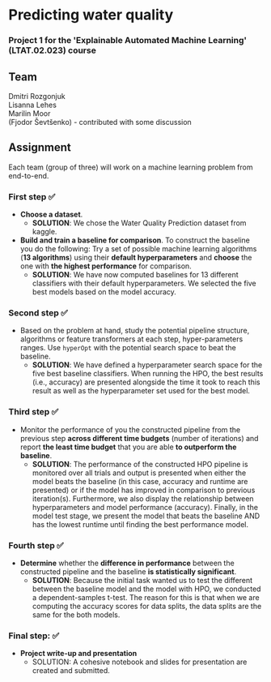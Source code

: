 # Predicting water quality
### Project 1 for the 'Explainable Automated Machine Learning' (LTAT.02.023) course

## Team
Dmitri Rozgonjuk <br>
Lisanna Lehes <br>
Marilin Moor <br>
(Fjodor Ševtšenko) - contributed with some discussion

## Assignment
Each team (group of three) will work on a machine learning problem from end-to-end.

### First step :white_check_mark:
- **Choose a dataset**.
  - **SOLUTION**: We chose the Water Quality Prediction dataset from kaggle.
- **Build and train a baseline for comparison**. To construct the baseline you do the following: Try a set of possible machine learning algorithms (**13 algorithms**) using their **default hyperparameters** and **choose** the one with **the highest performance** for comparison.
  - **SOLUTION**: We have now computed baselines for 13 different classifiers with their default hyperparameters. We selected the five best models based on the model accuracy.
  
### Second step :white_check_mark:
- Based on the problem at hand, study the potential pipeline structure, algorithms or feature transformers at each step, hyper-parameters ranges. Use `hyperOpt` with the potential search space to beat the baseline.
  - **SOLUTION**: We have defined a hyperparameter search space for the five best baseline classifiers. When running the HPO, the best results (i.e., accuracy) are presented alongside the time it took to reach this result as well as the hyperparameter set used for the best model.

### Third step :white_check_mark:
- Monitor the performance of you the constructed pipeline from the previous step **across different time budgets** (number of iterations) and report **the least time budget** that you are able **to outperform the baseline**.
  - **SOLUTION**: The performance of the constructed HPO pipeline is monitored over all trials and output is presented when either the model beats the baseline (in this case, accuracy and runtime are presented) or if the model has improved in comparison to previous iteration(s). Furthermore, we also display the relationship between hyperparameters and model performance (accuracy). Finally, in the model test stage, we present the model that beats the baseline AND has the lowest runtime until finding the best performance model.

### Fourth step :white_check_mark:
- **Determine** whether the **difference in performance** between the constructed pipeline and the baseline **is statistically significant**.
  - **SOLUTION**: Because the initial task wanted us to test the different between the baseline model and the model with HPO, we conducted a dependent-samples t-test. The reason for this is that when we are computing the accuracy scores for data splits, the data splits are the same for the both models.

### Final step: :white_check_mark:
- **Project write-up and presentation**
  - SOLUTION: A cohesive notebook and slides for presentation are created and submitted.

